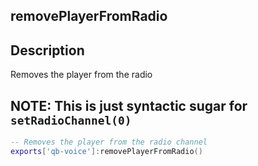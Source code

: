 ## removePlayerFromRadio

## Description

Removes the player from the radio

## NOTE: This is just syntactic sugar for `setRadioChannel(0)`

```lua
-- Removes the player from the radio channel
exports['qb-voice']:removePlayerFromRadio()
```